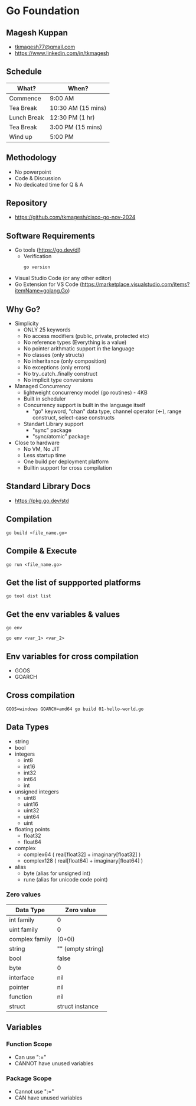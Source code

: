 # Go Foundation

## Magesh Kuppan
- tkmagesh77@gmail.com
- https://www.linkedin.com/in/tkmagesh

## Schedule
| What? | When? |
| ----- | ----- |
| Commence | 9:00 AM |
| Tea Break | 10:30 AM (15 mins) |
| Lunch Break | 12:30 PM (1 hr) |
| Tea Break | 3:00 PM (15 mins) |
| Wind up   | 5:00 PM |

## Methodology
- No powerpoint
- Code & Discussion
- No dedicated time for Q & A

## Repository
- https://github.com/tkmagesh/cisco-go-nov-2024

## Software Requirements
- Go tools (https://go.dev/dl)
    - Verification
        ```shell
        go version
        ```
- Visual Studio Code (or any other editor)
- Go Extension for VS Code (https://marketplace.visualstudio.com/items?itemName=golang.Go)

## Why Go?
- Simplicity
    - ONLY 25 keywords
    - No access modifiers (public, private, protected etc)
    - No reference types (Everything is a value)
    - No pointer arithmatic support in the language 
    - No classes (only structs)
    - No inheritance (only composition)
    - No exceptions (only errors)
    - No try..catch..finally construct
    - No implicit type conversions
- Managed Concurrency
    - lightweight concurrency model (go routines) - 4KB
    - Built in scheduler
    - Concurrency support is built in the language itself
        - "go" keyword, "chan" data type, channel operator (<-), range construct, select-case constructs
    - Standart Library support
        - "sync" package
        - "sync/atomic" package
- Close to hardware
    - No VM, No JIT
    - Less startup time
    - One build per deployment platform
    - Builtin support for cross compilation

## Standard Library Docs 
- https://pkg.go.dev/std 

## Compilation
```shell
go build <file_name.go>
```

## Compile & Execute
```shell
go run <file_name.go>
```

## Get the list of suppported platforms
```shell
go tool dist list
```

## Get the env variables & values
```shell
go env
```
```shell
go env <var_1> <var_2>
```

## Env variables for cross compilation
- GOOS
- GOARCH

## Cross compilation
```shell
GOOS=windows GOARCH=amd64 go build 01-hello-world.go
```

## Data Types
- string
- bool
- integers
    - int8
    - int16
    - int32
    - int64
    - int
- unsigned integers
    - uint8
    - uint16
    - uint32
    - uint64
    - uint
- floating points
    - float32
    - float64
- complex
    - complex64 ( real[float32] + imaginary[float32] )
    - complex128 ( real[float64] + imaginary[float64] )
- alias
    - byte (alias for unsigned int)
    - rune (alias for unicode code point)

### Zero values
| Data Type | Zero value |
------------ | ------------- |
|int family     | 0 |
|uint family    | 0 |
|complex family | (0+0i) |
|string         | "" (empty string) |
|bool           | false |
|byte           | 0 |
|interface      | nil |
|pointer        | nil |
|function       | nil |
|struct         | struct instance |

## Variables
### Function Scope
- Can use ":="
- CANNOT have unused variables

### Package Scope
- Cannot use ":="
- CAN have unused variables